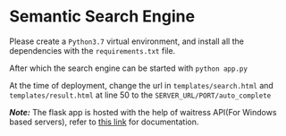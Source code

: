 # Semantic Search Engine

Please create a ```Python3.7``` virtual environment, and install all the dependencies with the ```requirements.txt``` file.

After which the search engine can be started with ```python app.py```

At the time of deployment, change the url in ```templates/search.html``` and ```templates/result.html``` at line 50 to the ```SERVER_URL/PORT/auto_complete```

***Note:***
The flask app is hosted with the help of waitress API(For Windows based servers), refer to [this link](https://docs.pylonsproject.org/projects/waitress/en/stable/arguments.html#arguments) for documentation.